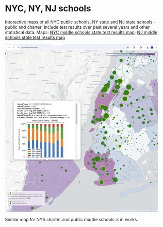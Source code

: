 # NYC, NY, NJ schools

Interactive maps of all NYC public schools, NY state and NJ state schools - public and charter. 
Include test results over past several years and other statistical data.
Maps: [NYC middle schools state test results map](https://nycmsmap.netlify.app/); [NJ middle schools state test results map](https://njmsmap.netlify.app/)

[![NYC middle schools state test results map](./images/nyc_map_screenshot.PNG)](https://nycmsmap.netlify.app/)

Similar map for NYS charter and public middle schools is in works.
